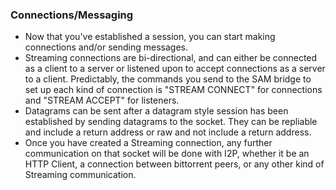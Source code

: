 
### Connections/Messaging

  - Now that you've established a session, you can start making connections
  and/or sending messages.
  - Streaming connections are bi-directional, and can either be connected as
  a client to a server or listened upon to accept connections as a server to a
  client. Predictably, the commands you send to the SAM bridge to set up each
  kind of connection is "STREAM CONNECT" for connections and "STREAM ACCEPT"
  for listeners.
  - Datagrams can be sent after a datagram style session has been established
  by sending datagrams to the socket. They can be repliable and include a return
  address or raw and not include a return address.
  - Once you have created a Streaming connection, any further communication on
  that socket  will be done with I2P, whether it be an HTTP Client, a connection
  between bittorrent peers, or any other kind of Streaming communication.
